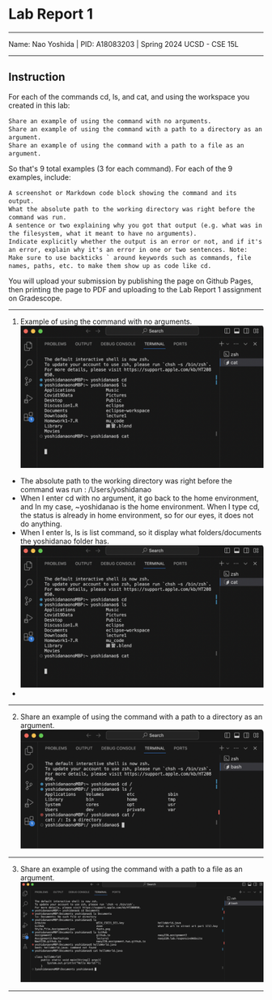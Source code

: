 Lab Report 1
========= 
***

Name: Nao Yoshida |
PID:  A18083203 |
Spring 2024 UCSD - CSE 15L

***

Instruction
--------
For each of the commands cd, ls, and cat, and using the workspace you created in this lab:

    Share an example of using the command with no arguments.
    Share an example of using the command with a path to a directory as an argument.
    Share an example of using the command with a path to a file as an argument.

So that's 9 total examples (3 for each command). For each of the 9 examples, include:

    A screenshot or Markdown code block showing the command and its output.
    What the absolute path to the working directory was right before the command was run.
    A sentence or two explaining why you got that output (e.g. what was in the filesystem, what it meant to have no arguments).
    Indicate explicitly whether the output is an error or not, and if it's an error, explain why it's an error in one or two sentences. Note: Make sure to use backticks ` around keywords such as commands, file names, paths, etc. to make them show up as code like cd.

You will upload your submission by publishing the page on Github Pages, then printing the page to PDF and uploading to the Lab Report 1 assignment on Gradescope.

***

1. Example of using the command with no arguments.
![Image](WithNoArgument.png)

- The absolute path to the working directory was right before the command was run : /Users/yoshidanao
- When I enter cd with no argument, it go back to the home environment, and  In my case, ~yoshidanao is the home environment. When I type cd, the status is already in home environment, so for our eyes, it does not do anything.
- When I enter ls, ls is list command, so it display what folders/documents the yoshidanao folder has.
![Image](WithNoArgument.png)
- 
--------
   
2. Share an example of using the command with a path to a directory as an argument.
![Image](WithDirectory.png)
--------

3. Share an example of using the command with a path to a file as an argument.
![Image](WithFile.png)
--------

